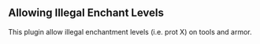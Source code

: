 ## Allowing Illegal Enchant Levels
This plugin allow illegal enchantment levels (i.e. prot X) on tools and armor.

